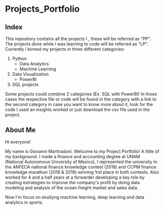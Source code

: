 # Projects_Portfolio
## Index
This repository contains all the projects I , these will be referred as "PP". The projects done while I was learning to code will be referred as "LP". Currently I binned my projects in three different categories:
1. Python
   * Data Analytics
   * Machine Learning
2. Data Visualization
   * PowerBI
3. SQL projects

Some projects could combine 2 categories (Ex. SQL with PowerBI) In those cases the respective file or code will be found in the category with a link to the second category in case you want to know more about it, look for the code I used an insights worked or just download the csv file used in the project.

## About Me
Hi everyone!

My name is Giovanni Martiradoni. Welcome to my Project Portfolio! A little of my background. I made a finance and accounting degree at UNAM (National Autonomous University of Mexico), I represented the university in the ANFECA national finance knowledge contest (2018) and CCPM finance knowledge marathon (2018 & 2019) winning 1rst place in both contests. Also worked for 4 and a half years at a forwarder developing a key role by creating estrategies to improve the company's profit by doing data modeling and analysis of the ocean freight market and sales data.

Now I'm focus on studiyng machine learning, deep learning and data analytics in sports.
